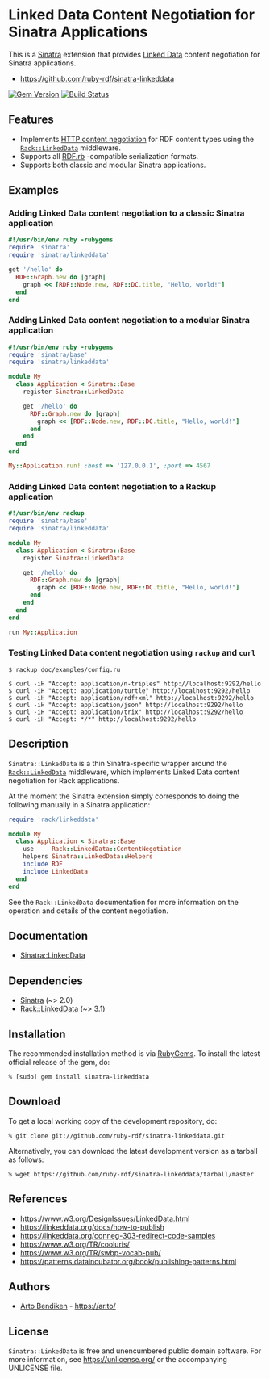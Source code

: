 # Linked Data Content Negotiation for Sinatra Applications

This is a [Sinatra][] extension that provides [Linked Data][] content
negotiation for Sinatra applications.

* <https://github.com/ruby-rdf/sinatra-linkeddata>

[![Gem Version](https://badge.fury.io/rb/sinatra-linkeddata.svg)](https://badge.fury.io/rb/sinatra-linkeddata)
[![Build Status](https://travis-ci.org/ruby-rdf/sinatra-linkeddata.svg?branch=master)](https://travis-ci.org/ruby-rdf/sinatra-linkeddata)

## Features

* Implements [HTTP content negotiation][conneg] for RDF content types using
  the [`Rack::LinkedData`][Rack::LinkedData] middleware.
* Supports all [RDF.rb][] -compatible serialization formats.
* Supports both classic and modular Sinatra applications.

## Examples

### Adding Linked Data content negotiation to a classic Sinatra application

```ruby
#!/usr/bin/env ruby -rubygems
require 'sinatra'
require 'sinatra/linkeddata'

get '/hello' do
  RDF::Graph.new do |graph|
    graph << [RDF::Node.new, RDF::DC.title, "Hello, world!"]
  end
end
```

### Adding Linked Data content negotiation to a modular Sinatra application

```ruby
#!/usr/bin/env ruby -rubygems
require 'sinatra/base'
require 'sinatra/linkeddata'

module My
  class Application < Sinatra::Base
    register Sinatra::LinkedData

    get '/hello' do
      RDF::Graph.new do |graph|
        graph << [RDF::Node.new, RDF::DC.title, "Hello, world!"]
      end
    end
  end
end

My::Application.run! :host => '127.0.0.1', :port => 4567
```

### Adding Linked Data content negotiation to a Rackup application

```ruby
#!/usr/bin/env rackup
require 'sinatra/base'
require 'sinatra/linkeddata'

module My
  class Application < Sinatra::Base
    register Sinatra::LinkedData

    get '/hello' do
      RDF::Graph.new do |graph|
        graph << [RDF::Node.new, RDF::DC.title, "Hello, world!"]
      end
    end
  end
end

run My::Application
```

### Testing Linked Data content negotiation using `rackup` and `curl`

    $ rackup doc/examples/config.ru
    
    $ curl -iH "Accept: application/n-triples" http://localhost:9292/hello
    $ curl -iH "Accept: application/turtle" http://localhost:9292/hello
    $ curl -iH "Accept: application/rdf+xml" http://localhost:9292/hello
    $ curl -iH "Accept: application/json" http://localhost:9292/hello
    $ curl -iH "Accept: application/trix" http://localhost:9292/hello
    $ curl -iH "Accept: */*" http://localhost:9292/hello

## Description

`Sinatra::LinkedData` is a thin Sinatra-specific wrapper around the
[`Rack::LinkedData`][Rack::LinkedData] middleware, which implements Linked
Data content negotiation for Rack applications.

At the moment the Sinatra extension simply corresponds
to doing the following manually in a Sinatra application:

```ruby
require 'rack/linkeddata'

module My
  class Application < Sinatra::Base
    use     Rack::LinkedData::ContentNegotiation
    helpers Sinatra::LinkedData::Helpers
    include RDF
    include LinkedData
  end
end
```

See the `Rack::LinkedData` documentation for more information on the
operation and details of the content negotiation.

## Documentation

* [Sinatra::LinkedData](https://www.rubydoc.info/github/ruby-rdf/sinatra-linkeddata/master)

## Dependencies

* [Sinatra](https://rubygems.org/gems/sinatra) (~> 2.0)
* [Rack::LinkedData](https://rubygems.org/gems/rack-linkeddata) (~> 3.1)

## Installation

The recommended installation method is via [RubyGems](https://rubygems.org/).
To install the latest official release of the gem, do:

    % [sudo] gem install sinatra-linkeddata

## Download

To get a local working copy of the development repository, do:

    % git clone git://github.com/ruby-rdf/sinatra-linkeddata.git

Alternatively, you can download the latest development version as a tarball
as follows:

    % wget https://github.com/ruby-rdf/sinatra-linkeddata/tarball/master

## References

* <https://www.w3.org/DesignIssues/LinkedData.html>
* <https://linkeddata.org/docs/how-to-publish>
* <https://linkeddata.org/conneg-303-redirect-code-samples>
* <https://www.w3.org/TR/cooluris/>
* <https://www.w3.org/TR/swbp-vocab-pub/>
* <https://patterns.dataincubator.org/book/publishing-patterns.html>

## Authors

* [Arto Bendiken](https://github.com/artob) - <https://ar.to/>

## License

`Sinatra::LinkedData` is free and unencumbered public domain software. For more
information, see <https://unlicense.org/> or the accompanying UNLICENSE file.

[Sinatra]:          https://www.sinatrarb.com/
[Rack]:             https://rack.github.com/
[RDF.rb]:           https://ruby-rdf.github.com/rdf/
[Rack::LinkedData]: https://rubygems.org/gems/rack-linkeddata/
[Linked Data]:      https://linkeddata.org/
[conneg]:           https://en.wikipedia.org/wiki/Content_negotiation

